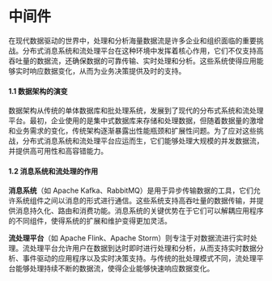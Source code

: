 # 中间件

在现代数据驱动的世界中，处理和分析海量数据流是许多企业和组织面临的重要挑战。分布式消息系统和流处理平台在这种环境中发挥着核心作用，它们不仅支持高吞吐量的数据流，还确保数据的可靠传输、实时处理和分析。这些系统使得应用能够实时响应数据变化，从而为业务决策提供及时的支持。

#### 1.1 数据架构的演变

数据架构从传统的单体数据库和批处理系统，发展到了现代的分布式系统和流处理平台。最初，企业使用的是集中式数据库来存储和处理数据，但随着数据量的激增和业务需求的变化，传统架构逐渐暴露出性能瓶颈和扩展性问题。为了应对这些挑战，分布式消息系统和流处理平台应运而生，它们能够处理大规模的并发数据流，并提供高可用性和高容错能力。

#### 1.2 消息系统和流处理的作用

**消息系统**（如 Apache Kafka、RabbitMQ）是用于异步传输数据的工具，它们允许系统组件之间以消息的形式进行通信。这些系统支持高吞吐量的数据传输，并提供消息持久化、路由和消费功能。消息系统的关键优势在于它们可以解耦应用程序的不同组件，使得系统的扩展和维护变得更加灵活。

**流处理平台**（如 Apache Flink、Apache Storm）则专注于对数据流进行实时处理。流处理平台允许用户在数据到达时即时进行处理和分析，从而支持实时数据分析、事件驱动的应用程序以及实时决策支持。与传统的批处理模式不同，流处理平台能够处理持续不断的数据流，使得企业能够快速响应数据变化。

